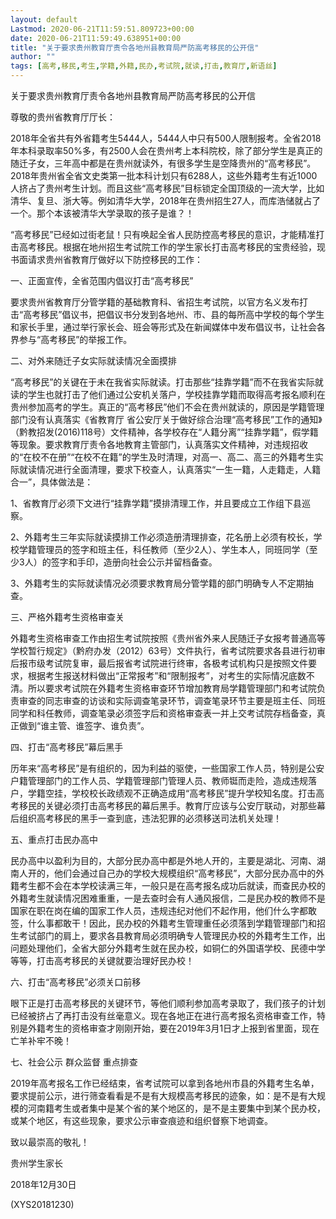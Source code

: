 ```yaml
---
layout: default
Lastmod: 2020-06-21T11:59:51.809723+00:00
date: 2020-06-21T11:59:49.638951+00:00
title: "关于要求贵州教育厅责令各地州县教育局严防高考移民的公开信"
author: ""
tags: [高考,移民,考生,学籍,外籍,民办,考试院,就读,打击,教育厅,新语丝]
---
```


关于要求贵州教育厅责令各地州县教育局严防高考移民的公开信

尊敬的贵州省教育厅厅长：

2018年全省共有外省籍考生5444人，5444人中只有500人限制报考。全省2018年本科录取率50%多，有2500人会在贵州考上本科院校，除了部分学生是真正的随迁子女，三年高中都是在贵州就读外，有很多学生是空降贵州的“高考移民”。2018年贵州省全省文史类第一批本科计划只有6288人，这些外籍考生有近1000人挤占了贵州考生计划。而且这些“高考移民”目标锁定全国顶级的一流大学，比如清华、复旦、浙大等。例如清华大学，2018年在贵州招生27人，而库浩储就占了一个。那个本该被清华大学录取的孩子是谁？！

“高考移民”已经如过街老鼠！只有唤起全省人民防控高考移民的意识，才能精准打击高考移民。根据在地州招生考试院工作的学生家长打击高考移民的宝贵经验，现书面请求贵州省教育厅做好以下防控移民的工作：

一、正面宣传，全省范围内倡议打击“高考移民”

要求贵州省教育厅分管学籍的基础教育科、省招生考试院，以官方名义发布打击“高考移民”倡议书，把倡议书分发到各地州、市、县的每所高中学校的每个学生和家长手里，通过举行家长会、班会等形式及在新闻媒体中发布倡议书，让社会各界参与“高考移民”的举报工作。

二、对外来随迁子女实际就读情况全面摸排

“高考移民”的关键在于未在我省实际就读。打击那些“挂靠学籍”而不在我省实际就读的学生也就打击了他们通过公安机关落户，学校挂靠学籍而取得高考报名顺利在贵州参加高考的学生。真正的“高考移民”他们不会在贵州就读的，原因是学籍管理部门没有认真落实《省教育厅 省公安厅关于做好综合治理“高考移民”工作的通知》（黔教招发(2016)118号）文件精神，各学校存在“人籍分离”“挂靠学籍”，假学籍等现象。要求教育厅责令各地教育主管部门，认真落实文件精神，对违规招收的“在校不在册”“在校不在籍”的学生及时清理，对高一、高二、高三的外籍考生实际就读情况进行全面清理，要求下校查人，认真落实“一生一籍，人走籍走，人籍合一”，具体做法是：

1、省教育厅必须下文进行“挂靠学籍”摸排清理工作，并且要成立工作组下县巡察。

2、外籍考生三年实际就读摸排工作必须造册清理排查，花名册上必须有校长，学校学籍管理员的签字和班主任，科任教师（至少2人）、学生本人，同班同学（至少3人）的签字和手印，造册向社会公示并留档备查。

3、外籍考生的实际就读情况必须要求教育局分管学籍的部门明确专人不定期抽查。

三、严格外籍考生资格审查关

外籍考生资格审查工作由招生考试院按照《贵州省外来人民随迁子女报考普通高等学校暂行规定》（黔府办发（2012）63号）文件执行，省考试院要求各县进行初审后报市级考试院复审，最后报省考试院进行终审，各极考试机构只是按照文件要求，根据考生报送材料做出“正常报考”和“限制报考”，对考生的实际情况底数不清。所以要求考试院在外籍考生资格审查环节增加教育局学籍管理部门和考试院负责审查的同志审查的访谈和实际调查笔录环节，调查笔录环节主要是班主任、同班同学和科任教师，调查笔录必须签字后和资格审查表一并上交考试院存档备查，真正做到“谁主管、谁签字、谁负责”。

四、打击“高考移民”幕后黑手

历年来“高考移民”是有组织的，因为利益的驱使，一些国家工作人员，特别是公安户籍管理部门的工作人员、学籍管理部门管理人员、教师铤而走险，造成违规落户，学籍空挂，学校校长政绩观不正确造成用“高考移民”提升学校知名度。打击高考移民的关键必须打击高考移民的幕后黑手。教育厅应该与公安厅联动，对那些幕后组织高考移民的黑手一查到底，违法犯罪的必须移送司法机关处理！

五、重点打击民办高中

民办高中以盈利为目的，大部分民办高中都是外地人开的，主要是湖北、河南、湖南人开的，他们会通过自己办的学校大规模组织“高考移民”，大部分民办高中的外籍考生都不会在本学校读满三年，一般只是在高考报名成功后就读，而查民办校的外籍考生就读情况困难重重，一是去查时会有人通风报信，二是民办校的教师不是国家在职在岗在编的国家工作人员，违规违纪对他们不起作用，他们什么字都敢签，什么事都敢干！因此，民办校的外籍考生管理重任必须落到学籍管理部门和招生考试部门的肩上，要求各县教育局必须明确专人管理民办校的外籍考生工作，出问题处理他们，全省大部分外籍考生就在民办校，如铜仁的外国语学校、民德中学等等，打击高考移民的关键就要治理好民办校！

六、打击“高考移民”必须关口前移

眼下正是打击高考移民的关键环节，等他们顺利参加高考录取了，我们孩子的计划已经被挤占了再打击没有丝毫意义。现在各地正在进行高考报名资格审查工作，特别是外籍考生的资格审查才刚刚开始，要在2019年3月1日才上报到省里面，现在亡羊补牢不晚！

七、社会公示 群众监督 重点排查

2019年高考报名工作已经结束，省考试院可以拿到各地州市县的外籍考生名单，要求提前公示，进行筛查看看是不是有大规模高考移民的迹象，如：是不是有大规模的河南籍考生或者集中是某个省的某个地区的，是不是主要集中到某个民办校，或某个地区，有这些现象，要求公示审查痕迹和组织督察下地调查。

致以最崇高的敬礼！

贵州学生家长

2018年12月30日

(XYS20181230)

